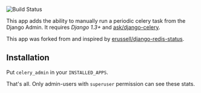 ![Build Status](https://codebuild.us-east-1.amazonaws.com/badges?uuid=eyJlbmNyeXB0ZWREYXRhIjoiSHhWQTd1eDdQNzNscDhLTFg0RXB3RjRzbnl4Y282dDR5MXFYTlExdVl2Yng3UGt4cmRqZUg5UUpKZVplcmp6cVYzdGw5WVhVNUd3OCtmRUpmeUxSTFhBPSIsIml2UGFyYW1ldGVyU3BlYyI6IlBhMVBnTUpmR3o4c1hVd1QiLCJtYXRlcmlhbFNldFNlcmlhbCI6MX0%3D&branch=master)

This app adds the ability to manually run a periodic celery task from the Django Admin.  It requires *Django 1.3+* and
[ask/django-celery](http://github.com/ask/django-celery).

This app was forked from and inspired by [erussell/django-redis-status](http://github.com/erussell/django-redis-status).


Installation
---------

Put ``celery_admin`` in your ``INSTALLED_APPS``.

That's all. Only admin-users with ``superuser`` permission can see these stats.
